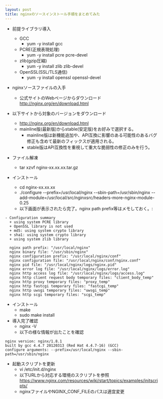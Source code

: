 ```yaml
---
layout: post
title: nginxのソースインストール手順をまとめてみた
---
```

- 前提ライブラリ導入
  - GCC
    - yum -y install gcc
  - PCRE(正規表現処理)
    - yum -y install pcre pcre-devel
  - zlib(gzip圧縮)
    - yum -y install zlib zlib-devel
  - OpenSSL(SSL/TLS通信)
    - yum -y install openssl openssl-devel
- nginxソースファイルの入手
    - 公式サイトのWebページからダウンロード  
http://nginx.org/en/download.html

- 以下サイトから対象のバージョンをダウンロード
  - http://nginx.org/en/download.html
  - mainline版(最新版)からstable(安定版)をお好みで選択する。
    - mainline版は新機能追加や、API互換に影響のある可能性のあるバグ修正も含めて最新のフィックスが適用される。
    - stable版はAPI互換性を重視して重大な脆弱性の修正のみを行う。
- ファイル解凍
  - tar xzvf nginx-xx.xx.xx.tar.gz
- インストール
  - cd nginx-xx.xx.xx
  - ./configure --prefix=/usr/local/nginx --sbin-path=/usr/sbin/nginx --add-module=/usr/local/src/nginxsrc/headers-more-nginx-module-0.25
  - 以下画面が表示されたら完了。nginx path prefix等はメモしておく。:

```shell-session
- Configuration summary
  + using system PCRE library
  + OpenSSL library is not used
  + md5: using system crypto library
  + sha1: using system crypto library
  + using system zlib library

  nginx path prefix: "/usr/local/nginx"
  nginx binary file: "/usr/sbin/nginx"
  nginx configuration prefix: "/usr/local/nginx/conf"
  nginx configuration file: "/usr/local/nginx/conf/nginx.conf"
  nginx pid file: "/usr/local/nginx/logs/nginx.pid"
  nginx error log file: "/usr/local/nginx/logs/error.log"
  nginx http access log file: "/usr/local/nginx/logs/access.log"
  nginx http client request body temporary files: "client_body_temp"
  nginx http proxy temporary files: "proxy_temp"
  nginx http fastcgi temporary files: "fastcgi_temp"
  nginx http uwsgi temporary files: "uwsgi_temp"
  nginx http scgi temporary files: "scgi_temp"
```

- インストール
  - make
  - sudo make install
- 導入完了確認
  - nginx -V
  - 以下の様な情報が出たことを確認

```shell-session
nginx version: nginx/1.8.1
built by gcc 4.4.7 20120313 (Red Hat 4.4.7-16) (GCC)
configure arguments: --prefix=/usr/local/nginx --sbin-path=/usr/sbin/nginx
```

- 起動スクリプトを更新
  - vi /etc/init.d/nginx
  - 以下URLから対応する環境のスクリプトを参照  
https://www.nginx.com/resources/wiki/start/topics/examples/initscripts/
  - nginxファイルやNGINX_CONF_FILEのパスは適宜変更
